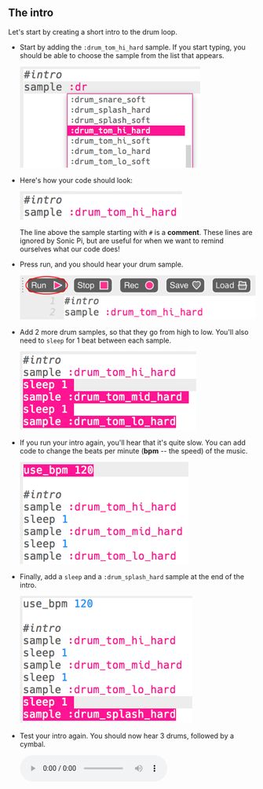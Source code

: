 ## The intro

Let's start by creating a short intro to the drum loop.

+ Start by adding the `:drum_tom_hi_hard` sample. If you start typing, you should be able to choose the sample from the list that appears.
    
    ![screenshot](images/drum-sample-help.png)

+ Here's how your code should look:
    
    ![screenshot](images/drum-intro-1.png)
    
    The line above the sample starting with `#` is a **comment**. These lines are ignored by Sonic Pi, but are useful for when we want to remind ourselves what our code does!

+ Press run, and you should hear your drum sample.
    
    ![screenshot](images/drum-run.png)

+ Add 2 more drum samples, so that they go from high to low. You'll also need to `sleep` for 1 beat between each sample.
    
    ![screenshot](images/drum-intro-2.png)

+ If you run your intro again, you'll hear that it's quite slow. You can add code to change the beats per minute (**bpm** -- the speed) of the music.
    
    ![screenshot](images/drum-bpm.png)

+ Finally, add a `sleep` and a `:drum_splash_hard` sample at the end of the intro.
    
    ![screenshot](images/drum-intro-splash.png)

+ Test your intro again. You should now hear 3 drums, followed by a cymbal.
    
    <div id="audio-preview" class="pdf-hidden">
      <audio controls preload> <source src="resources/drums-intro.mp3" type="audio/mpeg"> Your browser does not support the <code>audio</code> element. </audio>
    </div>